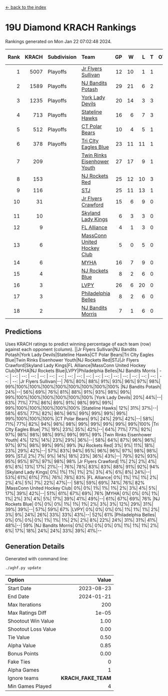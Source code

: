[<- back to the index](readme.md)
# 19U Diamond KRACH Rankings
Rankings generated on Mon Jan 22 07:02:48 2024.

Rank|KRACH|Subdivision|Team|GP|W|L|T|OTW|OTL|SoS|Exp Wins|Win Diff
---:|---:|:---|:---|---:|---:|---:|---:|---:|---:|---:|---:|---:
1|5007|Playoffs|[Jr Flyers Sullivan](https://gamesheetstats.com/seasons/3663/teams/140859/schedule)|12|10|1|1|1|0|775|11.3|-0.0
2|1589|Playoffs|[NJ Bandits Potash](https://gamesheetstats.com/seasons/3663/teams/140857/schedule)|29|21|6|2|0|0|867|22.8|-0.0
3|1235|Playoffs|[York Lady Devils](https://gamesheetstats.com/seasons/3663/teams/140856/schedule)|20|14|3|3|0|0|638|16.3|-0.0
4|713|Playoffs|[Stateline Hawks](https://gamesheetstats.com/seasons/3663/teams/141851/schedule)|16|6|7|3|0|1|1533|8.3|-0.0
5|512|Playoffs|[CT Polar Bears](https://gamesheetstats.com/seasons/3663/teams/140853/schedule)|10|4|5|1|0|0|1477|5.3|-0.0
6|378|Playoffs|[Tri CIty Eagles Blue](https://gamesheetstats.com/seasons/3663/teams/140852/schedule)|23|11|11|1|1|0|985|12.3|-0.0
7|209||[Twin Rinks Eisenhower Youth](https://gamesheetstats.com/seasons/3663/teams/140861/schedule)|27|17|9|1|0|0|336|18.3|-0.0
8|153||[NJ Rockets Red](https://gamesheetstats.com/seasons/3663/teams/140855/schedule)|25|12|10|3|1|1|544|14.3|-0.0
9|116||[STJ](https://gamesheetstats.com/seasons/3663/teams/140858/schedule)|25|11|13|1|0|0|482|12.3|-0.0
10|31||[Jr Flyers Crawford](https://gamesheetstats.com/seasons/3663/teams/140862/schedule)|15|6|9|0|0|1|120|6.9|0.0
11|10||[Skyland Lady Kings](https://gamesheetstats.com/seasons/3663/teams/140865/schedule)|6|3|3|0|0|0|54|3.9|0.0
12|9||[FL Alliance](https://gamesheetstats.com/seasons/3663/teams/156907/schedule)|4|1|3|0|0|0|285|1.9|0.0
13|6||[MassConn United Hockey Club](https://gamesheetstats.com/seasons/3663/teams/140854/schedule)|5|0|5|0|0|0|580|0.9|0.0
14|6||[MYHA](https://gamesheetstats.com/seasons/3663/teams/140863/schedule)|16|7|9|0|0|0|46|7.9|0.0
15|4||[NJ Rockets Blue](https://gamesheetstats.com/seasons/3663/teams/140867/schedule)|8|2|6|0|0|0|95|2.9|0.0
16|3||[LVPY](https://gamesheetstats.com/seasons/3663/teams/140860/schedule)|26|6|20|0|0|0|290|6.9|0.0
17|3||[Philadelphia Belles](https://gamesheetstats.com/seasons/3663/teams/140864/schedule)|8|2|6|0|0|0|29|2.9|0.0
18|2||[NJ Bandits Morris](https://gamesheetstats.com/seasons/3663/teams/140866/schedule)|7|1|6|0|0|0|59|1.9|0.0

## Predictions
Uses KRACH ratings to predict winning percentage of each team (row) against each opponent (column).
||Jr Flyers Sullivan|NJ Bandits Potash|York Lady Devils|Stateline Hawks|CT Polar Bears|Tri CIty Eagles Blue|Twin Rinks Eisenhower Youth|NJ Rockets Red|STJ|Jr Flyers Crawford|Skyland Lady Kings|FL Alliance|MassConn United Hockey Club|MYHA|NJ Rockets Blue|LVPY|Philadelphia Belles|NJ Bandits Morris
| --: | --: | --: | --: | --: | --: | --: | --: | --: | --: | --: | --: | --: | --: | --: | --: | --: | --: | --: 
|Jr Flyers Sullivan|--| 76%| 80%| 88%| 91%| 93%| 96%| 97%| 98%| 99%|100%|100%|100%|100%|100%|100%|100%|100%
|NJ Bandits Potash| 24%|--| 56%| 69%| 76%| 81%| 88%| 91%| 93%| 98%| 99%| 99%|100%|100%|100%|100%|100%|100%
|York Lady Devils| 20%| 44%|--| 63%| 71%| 77%| 86%| 89%| 91%| 98%| 99%| 99%| 99%|100%|100%|100%|100%|100%
|Stateline Hawks| 12%| 31%| 37%|--| 58%| 65%| 77%| 82%| 86%| 96%| 99%| 99%| 99%| 99%| 99%|100%|100%|100%
|CT Polar Bears|  9%| 24%| 29%| 42%|--| 58%| 71%| 77%| 82%| 94%| 98%| 98%| 99%| 99%| 99%| 99%| 99%|100%
|Tri CIty Eagles Blue|  7%| 19%| 23%| 35%| 42%|--| 64%| 71%| 77%| 92%| 97%| 98%| 98%| 98%| 99%| 99%| 99%| 99%
|Twin Rinks Eisenhower Youth|  4%| 12%| 14%| 23%| 29%| 36%|--| 58%| 64%| 87%| 96%| 96%| 97%| 97%| 98%| 99%| 99%| 99%
|NJ Rockets Red|  3%|  9%| 11%| 18%| 23%| 29%| 42%|--| 57%| 83%| 94%| 95%| 96%| 96%| 97%| 98%| 98%| 99%
|STJ|  2%|  7%|  9%| 14%| 18%| 23%| 36%| 43%|--| 79%| 92%| 93%| 95%| 95%| 97%| 97%| 98%| 98%
|Jr Flyers Crawford|  1%|  2%|  2%|  4%|  6%|  8%| 13%| 17%| 21%|--| 76%| 78%| 83%| 83%| 88%| 91%| 92%| 94%
|Skyland Lady Kings|  0%|  1%|  1%|  1%|  2%|  3%|  4%|  6%|  8%| 24%|--| 53%| 61%| 61%| 71%| 76%| 78%| 83%
|FL Alliance|  0%|  1%|  1%|  1%|  2%|  2%|  4%|  5%|  7%| 22%| 47%|--| 58%| 59%| 69%| 74%| 76%| 82%
|MassConn United Hockey Club|  0%|  0%|  1%|  1%|  1%|  2%|  3%|  4%|  5%| 17%| 39%| 42%|--| 51%| 61%| 67%| 69%| 76%
|MYHA|  0%|  0%|  0%|  1%|  1%|  2%|  3%|  4%|  5%| 17%| 39%| 41%| 49%|--| 61%| 67%| 69%| 76%
|NJ Rockets Blue|  0%|  0%|  0%|  1%|  1%|  1%|  2%|  3%|  3%| 12%| 29%| 31%| 39%| 39%|--| 57%| 59%| 67%
|LVPY|  0%|  0%|  0%|  0%|  1%|  1%|  1%|  2%|  3%|  9%| 24%| 26%| 33%| 33%| 43%|--| 52%| 61%
|Philadelphia Belles|  0%|  0%|  0%|  0%|  1%|  1%|  1%|  2%|  2%|  8%| 22%| 24%| 31%| 31%| 41%| 48%|--| 59%
|NJ Bandits Morris|  0%|  0%|  0%|  0%|  0%|  1%|  1%|  1%|  2%|  6%| 17%| 18%| 24%| 24%| 33%| 39%| 41%|--

## Generation Details

Generated with command line:
```
./aghf.py update
```

| Option | Value |
| :----- | ----: |
| Start Date | 2023-08-23 |
| End Date | 2024-01-21 |
| Max Iterations | 200 |
| Max Ratings Diff | 1e-05 |
| Shootout Win Value | 1.00 |
| Shootout Loss Value | 0.00 |
| Tie Value | 0.50 |
| Alpha Value | 0.85 |
| Bonus Points | 0.00 |
| Fake Ties | 0 |
| Alpha Games | 1 |
| Ignore teams | __KRACH_FAKE_TEAM__ |
| Min Games Played | 4 |

